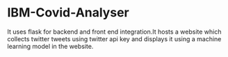 # IBM-Covid-Analyser

It uses flask for backend and front end integration.It hosts a website which collects twitter tweets using twitter api key and displays it using a machine learning model in the website.

